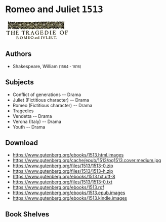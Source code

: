 # Romeo and Juliet <kbd>1513</kbd>

![](./cover.medium.jpg "")

## Authors


 - Shakespeare, William <small>(1564 - 1616)</small>

## Subjects


 - Conflict of generations -- Drama
 - Juliet (Fictitious character) -- Drama
 - Romeo (Fictitious character) -- Drama
 - Tragedies
 - Vendetta -- Drama
 - Verona (Italy) -- Drama
 - Youth -- Drama

## Download


 - https://www.gutenberg.org/ebooks/1513.html.images
 - https://www.gutenberg.org/cache/epub/1513/pg1513.cover.medium.jpg
 - https://www.gutenberg.org/files/1513/1513-0.zip
 - https://www.gutenberg.org/files/1513/1513-h.zip
 - https://www.gutenberg.org/ebooks/1513.txt.utf-8
 - https://www.gutenberg.org/files/1513/1513-0.txt
 - https://www.gutenberg.org/ebooks/1513.rdf
 - https://www.gutenberg.org/ebooks/1513.epub.images
 - https://www.gutenberg.org/ebooks/1513.kindle.images

## Book Shelves


